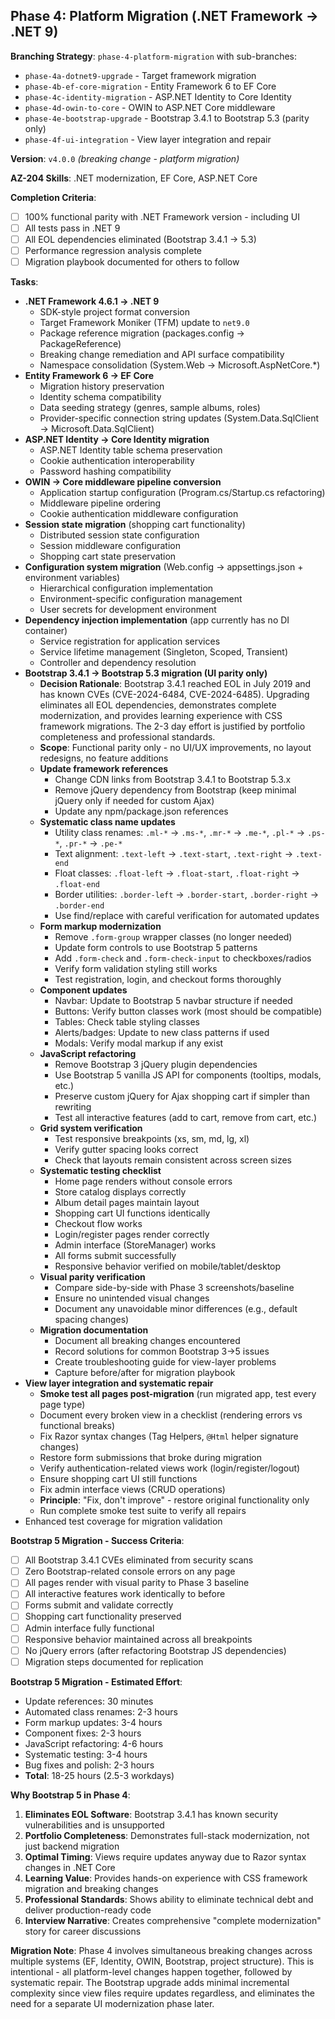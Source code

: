 ## Phase 4: Platform Migration (.NET Framework → .NET 9)

**Branching Strategy**: `phase-4-platform-migration` with sub-branches:

- `phase-4a-dotnet9-upgrade` - Target framework migration
- `phase-4b-ef-core-migration` - Entity Framework 6 to EF Core
- `phase-4c-identity-migration` - ASP.NET Identity to Core Identity
- `phase-4d-owin-to-core` - OWIN to ASP.NET Core middleware
- `phase-4e-bootstrap-upgrade` - Bootstrap 3.4.1 to Bootstrap 5.3 (parity only)
- `phase-4f-ui-integration` - View layer integration and repair

**Version**: `v4.0.0` _(breaking change - platform migration)_

**AZ-204 Skills**: .NET modernization, EF Core, ASP.NET Core

**Completion Criteria**:

- [ ] 100% functional parity with .NET Framework version - including UI
- [ ] All tests pass in .NET 9
- [ ] All EOL dependencies eliminated (Bootstrap 3.4.1 → 5.3)
- [ ] Performance regression analysis complete
- [ ] Migration playbook documented for others to follow

**Tasks**:

- **.NET Framework 4.6.1 → .NET 9**
    - SDK-style project format conversion
    - Target Framework Moniker (TFM) update to `net9.0`
    - Package reference migration (packages.config → PackageReference)
    - Breaking change remediation and API surface compatibility
    - Namespace consolidation (System.Web → Microsoft.AspNetCore.*)
- **Entity Framework 6 → EF Core**
    - Migration history preservation
    - Identity schema compatibility
    - Data seeding strategy (genres, sample albums, roles)
    - Provider-specific connection string updates (System.Data.SqlClient → Microsoft.Data.SqlClient)
- **ASP.NET Identity → Core Identity migration**
    - ASP.NET Identity table schema preservation
    - Cookie authentication interoperability
    - Password hashing compatibility
- **OWIN → Core middleware pipeline conversion**
    - Application startup configuration (Program.cs/Startup.cs refactoring)
    - Middleware pipeline ordering
    - Cookie authentication middleware configuration
- **Session state migration** (shopping cart functionality)
    - Distributed session state configuration
    - Session middleware configuration
    - Shopping cart state preservation
- **Configuration system migration** (Web.config → appsettings.json + environment variables)
    - Hierarchical configuration implementation
    - Environment-specific configuration management
    - User secrets for development environment
- **Dependency injection implementation** (app currently has no DI container)
    - Service registration for application services
    - Service lifetime management (Singleton, Scoped, Transient)
    - Controller and dependency resolution
- **Bootstrap 3.4.1 → Bootstrap 5.3 migration (UI parity only)**
    - **Decision Rationale**: Bootstrap 3.4.1 reached EOL in July 2019 and has known CVEs (CVE-2024-6484, CVE-2024-6485). Upgrading eliminates all EOL dependencies, demonstrates complete modernization, and provides learning experience with CSS framework migrations. The 2-3 day effort is justified by portfolio completeness and professional standards.
    - **Scope**: Functional parity only - no UI/UX improvements, no layout redesigns, no feature additions
    - **Update framework references**
        - Change CDN links from Bootstrap 3.4.1 to Bootstrap 5.3.x
        - Remove jQuery dependency from Bootstrap (keep minimal jQuery only if needed for custom Ajax)
        - Update any npm/package.json references
    - **Systematic class name updates**
        - Utility class renames: `.ml-*` → `.ms-*`, `.mr-*` → `.me-*`, `.pl-*` → `.ps-*`, `.pr-*` → `.pe-*`
        - Text alignment: `.text-left` → `.text-start`, `.text-right` → `.text-end`
        - Float classes: `.float-left` → `.float-start`, `.float-right` → `.float-end`
        - Border utilities: `.border-left` → `.border-start`, `.border-right` → `.border-end`
        - Use find/replace with careful verification for automated updates
    - **Form markup modernization**
        - Remove `.form-group` wrapper classes (no longer needed)
        - Update form controls to use Bootstrap 5 patterns
        - Add `.form-check` and `.form-check-input` to checkboxes/radios
        - Verify form validation styling still works
        - Test registration, login, and checkout forms thoroughly
    - **Component updates**
        - Navbar: Update to Bootstrap 5 navbar structure if needed
        - Buttons: Verify button classes work (most should be compatible)
        - Tables: Check table styling classes
        - Alerts/badges: Update to new class patterns if used
        - Modals: Verify modal markup if any exist
    - **JavaScript refactoring**
        - Remove Bootstrap 3 jQuery plugin dependencies
        - Use Bootstrap 5 vanilla JS API for components (tooltips, modals, etc.)
        - Preserve custom jQuery for Ajax shopping cart if simpler than rewriting
        - Test all interactive features (add to cart, remove from cart, etc.)
    - **Grid system verification**
        - Test responsive breakpoints (xs, sm, md, lg, xl)
        - Verify gutter spacing looks correct
        - Check that layouts remain consistent across screen sizes
    - **Systematic testing checklist**
        - Home page renders without console errors
        - Store catalog displays correctly
        - Album detail pages maintain layout
        - Shopping cart UI functions identically
        - Checkout flow works
        - Login/register pages render correctly
        - Admin interface (StoreManager) works
        - All forms submit successfully
        - Responsive behavior verified on mobile/tablet/desktop
    - **Visual parity verification**
        - Compare side-by-side with Phase 3 screenshots/baseline
        - Ensure no unintended visual changes
        - Document any unavoidable minor differences (e.g., default spacing changes)
    - **Migration documentation**
        - Document all breaking changes encountered
        - Record solutions for common Bootstrap 3→5 issues
        - Create troubleshooting guide for view-layer problems
        - Capture before/after for migration playbook
- **View layer integration and systematic repair**
    - **Smoke test all pages post-migration** (run migrated app, test every page type)
    - Document every broken view in a checklist (rendering errors vs functional breaks)
    - Fix Razor syntax changes (Tag Helpers, `@Html` helper signature changes)
    - Restore form submissions that broke during migration
    - Verify authentication-related views work (login/register/logout)
    - Ensure shopping cart UI still functions
    - Fix admin interface views (CRUD operations)
    - **Principle**: "Fix, don't improve" - restore original functionality only
    - Run complete smoke test suite to verify all repairs
- Enhanced test coverage for migration validation

**Bootstrap 5 Migration - Success Criteria**:

- [ ] All Bootstrap 3.4.1 CVEs eliminated from security scans
- [ ] Zero Bootstrap-related console errors on any page
- [ ] All pages render with visual parity to Phase 3 baseline
- [ ] All interactive features work identically to before
- [ ] Forms submit and validate correctly
- [ ] Shopping cart functionality preserved
- [ ] Admin interface fully functional
- [ ] Responsive behavior maintained across all breakpoints
- [ ] No jQuery errors (after refactoring Bootstrap JS dependencies)
- [ ] Migration steps documented for replication

**Bootstrap 5 Migration - Estimated Effort**:

- Update references: 30 minutes
- Automated class renames: 2-3 hours
- Form markup updates: 3-4 hours
- Component fixes: 2-3 hours
- JavaScript refactoring: 4-6 hours
- Systematic testing: 3-4 hours
- Bug fixes and polish: 2-3 hours
- **Total**: 18-25 hours (2.5-3 workdays)

**Why Bootstrap 5 in Phase 4**:

1. **Eliminates EOL Software**: Bootstrap 3.4.1 has known security vulnerabilities and is unsupported
2. **Portfolio Completeness**: Demonstrates full-stack modernization, not just backend migration
3. **Optimal Timing**: Views require updates anyway due to Razor syntax changes in .NET Core
4. **Learning Value**: Provides hands-on experience with CSS framework migration and breaking changes
5. **Professional Standards**: Shows ability to eliminate technical debt and deliver production-ready code
6. **Interview Narrative**: Creates comprehensive "complete modernization" story for career discussions

**Migration Note**: Phase 4 involves simultaneous breaking changes across multiple systems (EF, Identity, OWIN, Bootstrap, project structure). This is intentional - all platform-level changes happen together, followed by systematic repair. The Bootstrap upgrade adds minimal incremental complexity since view files require updates regardless, and eliminates the need for a separate UI modernization phase later.